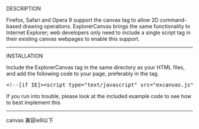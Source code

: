 DESCRIPTION

Firefox, Safari and Opera 9 support the canvas tag to allow 2D command-based 
drawing operations. ExplorerCanvas brings the same functionality to Internet 
Explorer; web developers only need to include a single script tag in their 
existing canvas webpages to enable this support.


-------------------------------------------------------------------------------
INSTALLATION

Include the ExplorerCanvas tag in the same directory as your HTML files, and 
add the following code to your page, preferably in the <head> tag.

<pre>&lt;!--[if IE]>&lt;script type="text/javascript" src="excanvas.js"&gt;&lt;/script&gt;&lt;![endif]--&gt;</pre>

If you run into trouble, please look at the included example code to see how
to best implement this

--------------------------------------------------------------------------------

canvas 兼容ie9以下
<pre>
<!--[if lt IE 9]>  
  <script src="js/html5shiv.js"></script>  
  <script src="js/excanvas.min.js"></script>
<![endif]-->
<pre>
